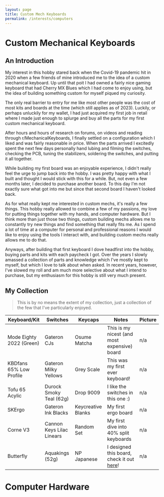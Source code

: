 ```yaml
---
layout: page
title: Custom Mech Keyboards
permalink: /interests/computers
---
```

# Custom Mechanical Keyboards

## An Introduction

My interest in this hobby stared back when the Covid-19 pandemic hit in 2020 when a few friends of mine introduced me to the idea of a custom mechanical keyboard. Up until that poit I had owned a fairly nice gaming keyboard that had Cherry MX Blues which I had come to enjoy using, but the idea of building something custom for myself piqued my curiosity.

The only real barrier to entry for me like most other people was the cost of most kits and boards at the time (which still applies as of 2023). Luckily, or perhaps unluckily for my wallet, I had just acquired my first job in retail where I made just enough to splurge and buy all the parts for my first custom mechanical keyboard. 

After hours and hours of research on forums, on videos and reading through r/MechanicalKeyboards, I finally settled on a configuration which I liked and was fairly reasonable in price. When the parts arrived I excitedly spent the next few days personally hand lubing and filming the switches, checking the PCB, tuning the stabilizers, soldering the switches, and putting it all together.

While building my first board was an enjoyable experience, I didn't really feel the urge to jump back into the hobby. I was pretty happy with what I built and thought I would stick with this for a while. But, not even a few months later, I decided to purchase another board. To this day I'm not exactly sure what got into me but since that second board I haven't looked back.

As for what really kept me interested in custom mechs, it's really a few things. This hobby really allowed to combine a few of my passions, my love for putting things together with my hands, and computer hardware. But I think more than just those two things, custom building mechs allows me to constantly try new things and find something that really fits me. As I spend a lot of time at a computer for personal and professional reasons I would like to enjoy using the tools I interact with, and building custom mechs really allows me to do that.

Anyways, after building that first keyboard I dove headfirst into the hobby, buying parts and kits with each paycheck I got. Over the years I slowly amassed a collection of parts and knowledge which I've mostly kept to myself, but which I love to talk about when asked. In recent years, however, I've slowed my roll and am much more selective about what I intend to purchase, but my enthusiasm for this hobby is still very much present.

## My Collection

> This is by no means the extent of my collection, just a collection of the few that I've particularly enjoyed.

| Keyboard/Kit | Switches | Keycaps | Notes | Picture |
| --- | --- | --- | --- | --- |
| Mode Eighty 2022 (Green) | Gateron CJs | Osume Matcha | This is my nicest (and most expensive) board | n/a |
| KBDfans 65% Low Profile | Gateron Milky Yellows | Grey Scale | This was my first ever keyboard! | n/a | 
| Tofu 65 Acylic | Durock Smoky Teal (62g) | Drop 9009 | I like the switches in this one :) | n/a | 
| SKErgo | Gateron Ink Blacks | Keycreative Blanks | My first ergo board | n/a |
| Corne V3 | Cannon Keys Lilac Linears | Random Set | My first dive into 40% split keyboards | n/a |
| Butterfly | Aquakings (52g) | NP Japanese | I designed this board, check it out [here](https://github.com/aaatipamula/butterfly)! | n/a |

# Computer Hardware



